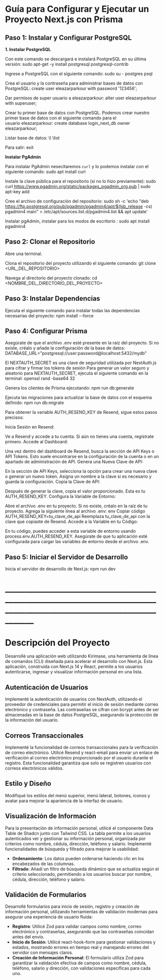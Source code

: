# Guía para Configurar y Ejecutar un Proyecto Next.js con Prisma

## Paso 1: Instalar y Configurar PostgreSQL

**1. Instalar PostgreSQL**

Con este comando se descargará e instalará PostgreSQL en su última versión:
sudo apt-get -y install postgresql postgresql-contrib

Ingrese a PostgreSQL con el siguiente comando:
sudo su - postgres
psql

Crea el usuario y la contraseña para administrar bases de datos con PostgreSQL:
create user eleazarparkour with password '123456';

Dar permisos de super usuario a eleazarparkour:
alter user eleazarparkour with superuser;

Crear tu primer base de datos con PostgreSQL.
Podemos crear nuestro primer base de datos con el siguiente comando para el usuario eleazarparkour:
create database login_next_db owner eleazarparkour;

Listar base de datos:
\l
\list

Para salir:
exit

**Instalar PgAdmin**

Para instalar PgAdmin nesecitaremos `curl` y lo podemos instalar con el siguiente comando:
sudo apt install curl

Instale la clave pública para el repositorio (si no lo hizo previamente):
sudo curl https://www.pgadmin.org/static/packages_pgadmin_org.pub | sudo apt-key add

Cree el archivo de configuración del repositorio:
sudo sh -c 'echo "deb https://ftp.postgresql.org/pub/pgadmin/pgadmin4/apt/$(lsb_release -cs) pgadmin4 main" > /etc/apt/sources.list.d/pgadmin4.list && apt update'


Instalar pgAdmin, instalar para los modos de escritorio :
sudo apt install pgadmin4

## Paso 2: Clonar el Repositorio

Abre una terminal.

Clona el repositorio del proyecto utilizando el siguiente comando:
git clone <URL_DEL_REPOSITORIO>

Navega al directorio del proyecto clonado:
cd <NOMBRE_DEL_DIRECTORIO_DEL_PROYECTO>

## Paso 3: Instalar Dependencias
Ejecuta el siguiente comando para instalar todas las dependencias necesarias del proyecto:
npm install --force

## Paso 4: Configurar Prisma
Asegúrate de que el archivo .env esté presente en la raíz del proyecto. Si no existe, créalo y añade la configuración de la base de datos:
DATABASE_URL="postgresql://user:password@localhost:5432/mydb"

El NEXTAUTH_SECRET es una clave de seguridad utilizada por NextAuth.js para cifrar y firmar los tokens de sesión Para generar un valor seguro y aleatorio para NEXTAUTH_SECRET, ejecuta el siguiente comando en la terminal:
openssl rand -base64 32

Genera los clientes de Prisma ejecutando:
npm run db:generate

Ejecuta las migraciones para actualizar la base de datos con el esquema definido:
npm run db:migrate


Para obtener la variable AUTH_RESEND_KEY de Resend, sigue estos pasos precisos:

Inicia Sesión en Resend:

Ve a Resend y accede a tu cuenta. Si aún no tienes una cuenta, regístrate primero.
Accede al Dashboard:

Una vez dentro del dashboard de Resend, busca la sección de API Keys o API Tokens. Esto suele encontrarse en la configuración de la cuenta o en un apartado de administración de API.
Genera una Nueva Clave de API:

En la sección de API Keys, selecciona la opción para crear una nueva clave o generar un nuevo token.
Asigna un nombre a la clave si es necesario y guarda la configuración.
Copia la Clave de API:

Después de generar la clave, copia el valor proporcionado. Esta es tu AUTH_RESEND_KEY.
Configura la Variable de Entorno:

Abre el archivo .env en tu proyecto. Si no existe, créalo en la raíz de tu proyecto.
Agrega la siguiente línea al archivo .env:
env
Copiar código
AUTH_RESEND_KEY=tu_clave_de_api
Reemplaza tu_clave_de_api con la clave que copiaste de Resend.
Accede a la Variable en tu Código:

En tu código, puedes acceder a esta variable de entorno usando process.env.AUTH_RESEND_KEY. Asegúrate de que tu aplicación esté configurada para cargar las variables de entorno desde el archivo .env.

## Paso 5: Iniciar el Servidor de Desarrollo
Inicia el servidor de desarrollo de Next.js:
npm run dev

# ______________________________________________________________________________________________________________________

# Descripción del Proyecto

Desarrollé una aplicación web utilizando Kirimase, una herramienta de línea de comandos (CLI) diseñada para acelerar el desarrollo con Next.js. Esta aplicación, construida con Next.js 14 y React, permite a los usuarios autenticarse, ingresar y visualizar información personal en una lista.

## Autenticación de Usuarios

Implementé la autenticación de usuarios con NextAuth, utilizando el proveedor de credenciales para permitir el inicio de sesión mediante correo electrónico y contraseña. Las contraseñas se cifran con bcrypt antes de ser almacenadas en la base de datos PostgreSQL, asegurando la protección de la información del usuario.

## Correos Transaccionales

Implementé la funcionalidad de correos transaccionales para la verificación de correo electrónico. Utilicé Resend y react-email para enviar un enlace de verificación al correo electrónico proporcionado por el usuario durante el registro. Esta funcionalidad garantiza que solo se registren usuarios con correos electrónicos válidos.

## Estilo y Diseño

Modifiqué los estilos del menú superior, menú lateral, botones, iconos y avatar para mejorar la apariencia de la interfaz de usuario.

## Visualización de Información

Para la presentación de información personal, utilicé el componente Data Table de Shadcn junto con Tailwind CSS. La tabla permite a los usuarios autenticados ver y gestionar su información personal, organizada por criterios como nombre, cédula, dirección, teléfono y salario. Implementé funcionalidades de búsqueda y filtrado para mejorar la usabilidad:

- **Ordenamiento**: Los datos pueden ordenarse haciendo clic en los encabezados de las columnas.
- **Filtrado**: Añadí un filtro de búsqueda dinámico que se actualiza según el criterio seleccionado, permitiendo a los usuarios buscar por nombre, cédula, dirección, teléfono y salario.

## Validación de Formularios

Desarrollé formularios para inicio de sesión, registro y creación de información personal, utilizando herramientas de validación modernas para asegurar una experiencia de usuario fluida:

- **Registro**: Utilicé Zod para validar campos como nombre, correo electrónico y contraseñas, asegurando que las contraseñas coincidan antes del envío.
- **Inicio de Sesión**: Utilicé react-hook-form para gestionar validaciones y estados, mostrando errores en tiempo real y manejando errores del servidor con mensajes claros.
- **Creación de Información Personal**: El formulario utiliza Zod para garantizar la validación efectiva de campos como nombre, cédula, teléfono, salario y dirección, con validaciones específicas para cada uno.